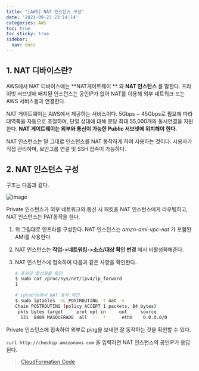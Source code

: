 ```yaml
---
title: "[AWS] NAT 인스턴스 구성"
date: '2021-09-23 23:14:14'
categories: AWS
toc: true
toc_sticky: true
sidebar:
  nav: docs
---
```

## 1. NAT 디바이스란?

AWS에서 NAT 디바이스에는 **NAT게이트웨이 ** 와 **NAT 인스턴스** 를 말한다. 프라이빗 서브넷에 배치된 인스턴스는 공인IP가 없어 NAT를 이용해 외부 네트워크 또는 AWS 서비스들과 연결한다.

NAT 게이트웨이는 AWS에서 제공하는 서비스이다. 5Gbps ~ 45Gbps로 필요에 따라 대역폭을 자동으로 조절하며, 단일 상대에 대해 분당 최대 55,000개의 동시연결을 지원한다. **NAT 게이트웨이는 외부와 통신이 가능한 Public 서브넷에 위치해야 한다.**

NAT 인스턴스는 말 그대로 인스턴스를 NAT 동작하게 하여 사용하는 것이다. 사용자가 직접 관리하며, 보안그룹 연결 및 SSH 접속이 가능하다.


## 2. NAT 인스턴스 구성

구조는 다음과 같다.

![image](https://user-images.githubusercontent.com/60495897/134542132-f699c00f-00ab-4530-a506-4fa0378e01db.png)

Private 인스턴스가 외부 네트워크와 통신 시 패킷을 NAT 인스턴스에게 라우팅하고, NAT 인스턴스는 PAT동작을 한다.



1. 위 그림대로 인프라를 구성한다. NAT 인스턴스는 *amzn-ami-vpc-nat* 가 포함된 AMI를 사용한다.

2. NAT 인스턴스는 **작업->네트워킹->소스/대상 확인 변경** 에서 비활성화해준다. 

3. NAT 인스턴스에 접속하여 다음과 같은 사항을 확인한다.

   ```bash
   # 포워딩 활성화를 확인
   $ sudo cat /proc/sys/net/ipv4/ip_forward
   1
   
   # iptable에서 NAT 동작 확인
   $ sudo iptables -nL POSTROUTING -t nat -v
   Chain POSTROUTING (policy ACCEPT 1 packets, 84 bytes)
    pkts bytes target     prot opt in     out     source               destination                                                                                                              
     131  8489 MASQUERADE  all  --  *      eth0    0.0.0.0/0            0.0.0.0/0 
   ```



Private 인스턴스에 접속하여 외부로 ping을 보내면 잘 동작하는 것을 확인할 수 있다.

```curl http://checkip.amazonaws.com``` 을 입력하면 NAT 인스턴스의 공인IP가 응답된다. 

> [CloudFormation Code](https://github.com/yuntreee/CloudFormation/blob/main/NAT-Instance.yml)
